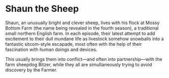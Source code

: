 # Shaun the Sheep
Shaun, an unusually bright and clever sheep, lives with his flock at Mossy Bottom Farm (the name being revealed in the fourth season), a traditional small northern English farm. 
In each episode, their latest attempt to add excitement to their dull mundane life as livestock somehow snowballs into a fantastic sitcom-style escapade, most often with the help of their fascination with human doings and devices. 

This usually brings them into conflict—and often into partnership—with the farm sheepdog Bitzer, while they all are simultaneously trying to avoid discovery by the Farmer. 
